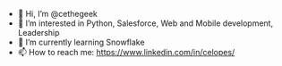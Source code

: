- 👋 Hi, I’m @cethegeek 
- 👀 I’m interested in Python, Salesforce, Web and Mobile development, Leadership
- 🌱 I’m currently learning Snowflake
- 📫 How to reach me: https://www.linkedin.com/in/celopes/
